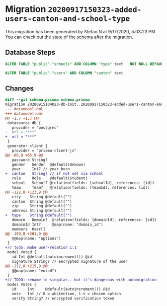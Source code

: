 # Migration `20200917150323-added-users-canton-and-school-type`

This migration has been generated by Stefan N at 9/17/2020, 5:03:23 PM.
You can check out the [state of the schema](./schema.prisma) after the migration.

## Database Steps

```sql
ALTER TABLE "public"."schools" ADD COLUMN "type" text   NOT NULL DEFAULT E''

ALTER TABLE "public"."users" ADD COLUMN "canton" text   
```

## Changes

```diff
diff --git schema.prisma schema.prisma
migration 20200915104023-db-init..20200917150323-added-users-canton-and-school-type
--- datamodel.dml
+++ datamodel.dml
@@ -1,7 +1,7 @@
 datasource db {
   provider = "postgres"
-  url = "***"
+  url = "***"
 }
 generator client {
   provider = "prisma-client-js"
@@ -65,8 +65,9 @@
   password String?
   gender   Gender  @default(Unkown)
   year     Int? // year born
+  canton   String? // if not set via school
   role     Role    @default(Student)
   school   School? @relation(fields: [schoolId], references: [id])
   team     Team?   @relation(fields: [teamId], references: [id])
@@ -122,8 +123,9 @@
   city    String @default("")
   canton  String @default("")
   zip     String @default("")
   address String @default("")
+  type    String @default("")
   domain   Domain?  @relation(fields: [domainId], references: [id])
   domainId Int?     @map(name: "domain_id")
   members  User[]
@@ -199,8 +201,9 @@
   @@map(name: "options")
 }
+// todo: make user-relation 1:1
 model Voted {
   id Int @default(autoincrement()) @id
   signature String? // encrypted signature of the user
@@ -212,8 +215,9 @@
   @@map(name: "voted")
 }
+// TODO: rename to singular.. but it's dangerous with automigration
 model Votes {
   id     Int     @default(autoincrement()) @id
   vote   Int // 0 = abstention, 1-x = chosen option
   verify String? // encrypted verification token
```


